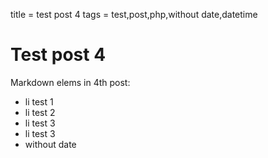 title = test post 4
tags = test,post,php,without date,datetime

# Test post 4

Markdown elems in 4th post:

 * li test 1
 * li test 2
 * li test 3
 * li test 3
 * without date